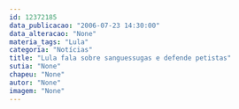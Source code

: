 ```yaml
---
id: 12372185
data_publicacao: "2006-07-23 14:30:00"
data_alteracao: "None"
materia_tags: "Lula"
categoria: "Notícias"
title: "Lula fala sobre sanguessugas e defende petistas"
sutia: "None"
chapeu: "None"
autor: "None"
imagem: "None"
---
```

<p> </p>
